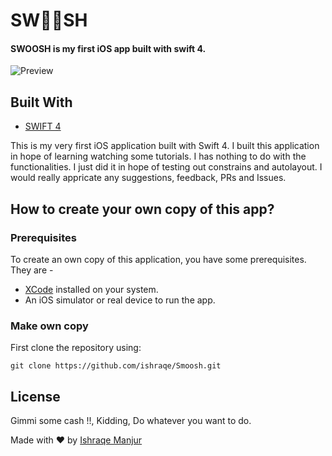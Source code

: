 # SW🏀🏀SH

#### SWOOSH is my first iOS app built with swift 4. 

![Preview](https://github.com/ishraqe/Smoosh/blob/master/preview.gif)

## Built With
 - [SWIFT 4](https://swift.org/documentation/)


This is my very first iOS application built with Swift 4. I built this application in hope of learning watching some tutorials. I has nothing to do with the functionalities.  I just did it in hope of testing out constrains and autolayout. 
I would really appricate any suggestions, feedback, PRs and Issues.


## How to create your own copy of this app?
### Prerequisites
To create an own copy of this application, you have some prerequisites. They are -

 - [XCode](https://developer.apple.com/xcode/) installed on your system.
 - An iOS simulator or real device to run the app.
 

### Make own copy
First clone the repository using:

    git clone https://github.com/ishraqe/Smoosh.git



## License
Gimmi some cash !!, Kidding, Do whatever you want to do.


Made with ♥ by [Ishraqe Manjur](https://twitter.com/ishraqe_manjur)

